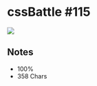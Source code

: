 # cssBattle #115

<img src="https://cssbattle.dev/targets/115@2x.png">

## Notes

- 100%
- 358 Chars
